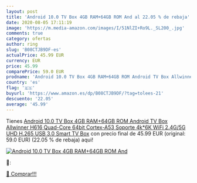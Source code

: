 ```yaml
---
layout: post
title: 'Android 10.0 TV Box 4GB RAM+64GB ROM And al 22.05 % de rebaja'
date: 2020-08-05 17:11:19
image: 'https://m.media-amazon.com/images/I/51NlZI+Ro9L._SL200_.jpg'
comments: true
category: ofertas
author: ring
slug: 'B08CTJB9DF-es'
actualPrice: 45.99 EUR
currency: EUR
price: 45.99
comparePrice: 59.0 EUR
prodname: 'Android 10.0 TV Box 4GB RAM+64GB ROM Android TV Box Allwinner H616 Quad-Core 64bit Cortex-A53 Soporte 4k*6K  WiFi 2.4G/5G  UHD H.265   USB 3.0 Smart TV Box'
country: 'es'
flag: '🇪🇸'
buyurl: 'https://www.amazon.es/dp/B08CTJB9DF/?tag=tolees-21'
descuento: '22.05'
average: '45.99'
---
```


Tienes [Android 10.0 TV Box 4GB RAM+64GB ROM Android TV Box Allwinner H616 Quad-Core 64bit Cortex-A53 Soporte 4k*6K  WiFi 2.4G/5G  UHD H.265   USB 3.0 Smart TV Box](https://www.amazon.es/dp/B08CTJB9DF/?tag=tolees-21) con precio final de  45.99 EUR (original: 59.0 EUR) (22.05 %  de rebaja) aqui!

[![Android 10.0 TV Box 4GB RAM+64GB ROM And](https://m.media-amazon.com/images/I/51NlZI+Ro9L._SL200_.jpg)](https://www.amazon.es/dp/B08CTJB9DF/?tag=tolees-21)

🔎:


[🛒 Comprar!!!](https://www.amazon.es/dp/B08CTJB9DF/?tag=tolees-21)
